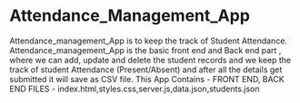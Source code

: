 # Attendance_Management_App
Attendance_management_App is to keep the track of Student Attendance.
Attendance_management_App is the basic front end and Back end part , where we can add, update and delete the student records and we keep the track of student Attendance (Present/Absent) and after all the details get submitted  it will save as CSV file.
This App Contains - FRONT END, BACK END
FILES - index.html,styles.css,server.js,data.json,students.json
